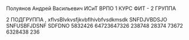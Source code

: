 Полуянов Андрей Васильевич ИСиТ ВРПО 1 КУРС ФИТ - 2 ГРУППА

2 ПОДГРУППА , xflvsBlvkvsfjkvbflhivbfvsdkmsdk SNFDJVBDSJO SNFUSBFJDSNF SDFDNO
5832426 64723647326 238748 28374 73672 6328438 236
